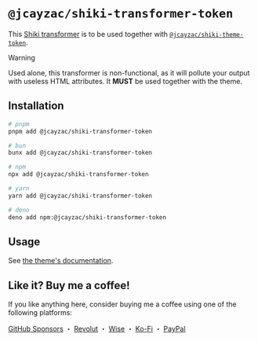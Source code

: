 # `@jcayzac/shiki-transformer-token`

This [Shiki transformer](https://shiki.style/guide/transformers) is to be used together with [`@jcayzac/shiki-theme-token`](https://www.npmjs.com/package/@jcayzac/shiki-theme-token).

> [!WARNING]
> Used alone, this transformer is non-functional, as it will pollute your output with useless HTML attributes. It **MUST** be used together with the theme.

## Installation

```sh
# pnpm
pnpm add @jcayzac/shiki-transformer-token

# bun
bunx add @jcayzac/shiki-transformer-token

# npm
npx add @jcayzac/shiki-transformer-token

# yarn
yarn add @jcayzac/shiki-transformer-token

# deno
deno add npm:@jcayzac/shiki-transformer-token
```

## Usage

See [the theme's documentation](https://github.com/jcayzac/copepod-modules/blob/main/packages/shiki-theme-token/README.md#usage).

## Like it? Buy me a coffee!

If you like anything here, consider buying me a coffee using one of the following platforms:

[GitHub Sponsors](https://github.com/sponsors/jcayzac) ・ [Revolut](https://revolut.me/julienswap) ・ [Wise](https://wise.com/pay/me/julienc375) ・ [Ko-Fi](https://ko-fi.com/jcayzac) ・ [PayPal](https://paypal.me/jcayzac)
